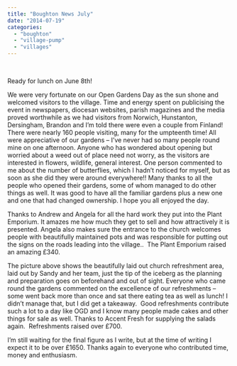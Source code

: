 ```yaml
---
title: "Boughton News July"
date: "2014-07-19"
categories: 
  - "boughton"
  - "village-pump"
  - "villages"
---
```


 

Ready for lunch on June 8th!

We were very fortunate on our Open Gardens Day as the sun shone and welcomed visitors to the village. Time and energy spent on publicising the event in newspapers, diocesan websites, parish magazines and the media proved worthwhile as we had visitors from Norwich, Hunstanton, Dersingham, Brandon and I’m told there were even a couple from Finland! There were nearly 160 people visiting, many for the umpteenth time! All were appreciative of our gardens – I’ve never had so many people round mine on one afternoon. Anyone who has wondered about opening but worried about a weed out of place need not worry, as the visitors are interested in flowers, wildlife, general interest. One person commented to me about the number of butterflies, which I hadn’t noticed for myself, but as soon as she did they were around everywhere!! Many thanks to all the people who opened their gardens, some of whom managed to do other things as well. It was good to have all the familiar gardens plus a new one and one that had changed ownership. I hope you all enjoyed the day.

Thanks to Andrew and Angela for all the hard work they put into the Plant Emporium. It amazes me how much they get to sell and how attractively it is presented. Angela also makes sure the entrance to the church welcomes people with beautifully maintained pots and was responsible for putting out the signs on the roads leading into the village..  The Plant Emporium raised an amazing £340.

The picture above shows the beautifully laid out church refreshment area, laid out by Sandy and her team, just the tip of the iceberg as the planning and preparation goes on beforehand and out of sight. Everyone who came round the gardens commented on the excellence of our refreshments – some went back more than once and sat there eating tea as well as lunch! I didn’t manage that, but I did get a takeaway.  Good refreshments contribute such a lot to a day like OGD and I know many people made cakes and other things for sale as well. Thanks to Accent Fresh for supplying the salads again.  Refreshments raised over £700.

I’m still waiting for the final figure as I write, but at the time of writing I expect it to be over £1650. Thanks again to everyone who contributed time, money and enthusiasm.
